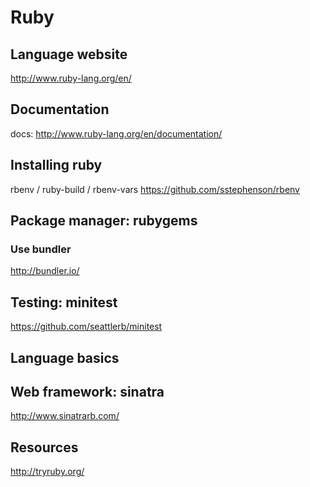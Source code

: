 # Ruby

## Language website
http://www.ruby-lang.org/en/

## Documentation
docs: http://www.ruby-lang.org/en/documentation/

## Installing ruby
rbenv / ruby-build / rbenv-vars
https://github.com/sstephenson/rbenv

## Package manager: rubygems

### Use bundler
http://bundler.io/

## Testing: minitest
https://github.com/seattlerb/minitest

## Language basics

## Web framework: sinatra
http://www.sinatrarb.com/

## Resources

http://tryruby.org/

